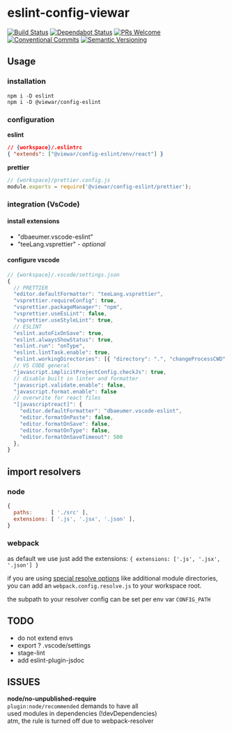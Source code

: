 # eslint-config-viewar

[![Build Status](https://travis-ci.com/viewar/config-eslint.svg?token=9j4kv11sMyqyMRAPNQXm&branch=master)](https://travis-ci.com/viewar/config-eslint)
[![Dependabot Status](https://api.dependabot.com/badges/status?host=github&repo=viewar/config-eslint&identifier=214496490)](https://dependabot.com)
[![PRs Welcome][pr-welcome]](http://makeapullrequest.com)<br />
[![Conventional Commits](https://img.shields.io/badge/✔-Conventional%20Commits-blue.svg)](https://conventionalcommits.org)
[![Semantic Versioning][semantic-img]][semantic-url]

<!-- badge-urls -->

[pr-welcome]: https://img.shields.io/badge/PRs-welcome-brightgreen.svg
[semantic-img]: https://img.shields.io/badge/%20%20%F0%9F%93%A6%F0%9F%9A%80-semantic--release-blue.svg
[semantic-url]: https://semver.org/

<!-- /badge-urls -->

## Usage

### installation

`npm i -D eslint`  
`npm i -D @viewar/config-eslint`

### configuration

**eslint**

```json
// {workspace}/.eslintrc
{ "extends": ["@viewar/config-eslint/env/react"] }
```

**prettier**

```js
// {workspace}/prettier.config.js
module.exports = require('@viewar/config-eslint/prettier');
```

### integration (VsCode)

#### install extensions

- "dbaeumer.vscode-eslint"
- "teeLang.vsprettier" _- optional_

#### configure vscode

```javascript
// {workspace}/.vscode/settings.json
{
  // PRETTIER
  "editor.defaultFormatter": "teeLang.vsprettier",
  "vsprettier.requireConfig": true,
  "vsprettier.packageManager": "npm",
  "vsprettier.useEsLint": false,
  "vsprettier.useStyleLint": true,
  // ESLINT
  "eslint.autoFixOnSave": true,
  "eslint.alwaysShowStatus": true,
  "eslint.run": "onType",
  "eslint.lintTask.enable": true,
  "eslint.workingDirectories": [{ "directory": ".", "changeProcessCWD": true }],
  // VS CODE general
  "javascript.implicitProjectConfig.checkJs": true,
  // disable built in linter and formatter
  "javascript.validate.enable": false,
  "javascript.format.enable": false
  // overwrite for react files
  "[javascriptreact]": {
    "editor.defaultFormatter": "dbaeumer.vscode-eslint",
    "editor.formatOnPaste": false,
    "editor.formatOnSave": false,
    "editor.formatOnType": false,
    "editor.formatOnSaveTimeout": 500
  },
}

```

## import resolvers

### node

```javascript
{
  paths:      [ './src' ],
  extensions: [ '.js', '.jsx', '.json' ],
}
```

### webpack

as default we use just add the extensions:
`{ extensions: ['.js', '.jsx', '.json'] }`

if you are using [special resolve options](https://bitbucket.org/viewar_sf/viewar-webpack/src/master/src/webpack.config.resolve.js) like additional module directories,  
you can add an `webpack.config.resolve.js` to your workspace root.

the subpath to your resolver config can be set per env var `CONFIG_PATH`

## TODO

- do not extend envs
- export ? .vscode/settings
- stage-lint
- add eslint-plugin-jsdoc

## ISSUES

**node/no-unpublished-require**  
 `plugin:node/recommended` demands to have all  
 used modules in dependencies (!devDependencies)  
 atm, the rule is turned off due to webpack-resolver
